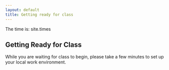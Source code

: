 ```yaml
---
layout: default
title: Getting ready for class
---
```


The time is:  site.times 

## Getting Ready for Class
While you are waiting for class to begin, please take a few minutes to set up your local work environment.
